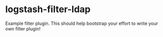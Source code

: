 # logstash-filter-ldap
Example filter plugin. This should help bootstrap your effort to write your own filter plugin!
